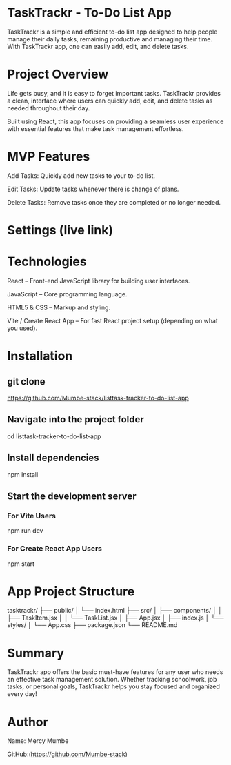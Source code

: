 # TaskTrackr - To-Do List App
TaskTrackr is a simple and efficient to-do list app designed to help people manage their daily tasks, remaining productive and managing their time. With TaskTrackr app, one can easily add, edit, and delete tasks.

# Project Overview
Life gets busy, and it is easy to forget important tasks. TaskTrackr provides a clean, interface where users can quickly add, edit, and delete tasks as needed throughout their day.

Built using React, this app focuses on providing a seamless user experience with essential features that make task management effortless.

# MVP Features
Add Tasks: Quickly add new tasks to your to-do list.

Edit Tasks: Update tasks whenever there is change of plans.

Delete Tasks: Remove tasks once they are completed or no longer needed.

# Settings (live link)

# Technologies 
React – Front-end JavaScript library for building user interfaces.

JavaScript  – Core programming language.

HTML5 & CSS – Markup and styling.

Vite / Create React App – For fast React project setup (depending on what you used).

# Installation
## git clone 
https://github.com/Mumbe-stack/listtask-tracker-to-do-list-app

## Navigate into the project folder
cd listtask-tracker-to-do-list-app

## Install dependencies
npm install

## Start the development server
### For Vite Users 
npm run dev

### For Create React App Users
npm start

# App Project Structure
tasktrackr/
├── public/
│   └── index.html
├── src/
│   ├── components/
│   │   ├── TaskItem.jsx
│   │   └── TaskList.jsx
│   ├── App.jsx
│   ├── index.js
│   └── styles/
│       └── App.css
├── package.json
└── README.md

# Summary
TaskTrackr app offers the basic must-have features for any user who needs an effective task management solution. Whether tracking schoolwork, job tasks, or personal goals, TaskTrackr helps you stay focused and organized every day!

# Author 
Name: Mercy Mumbe

GitHub:(https://github.com/Mumbe-stack)



